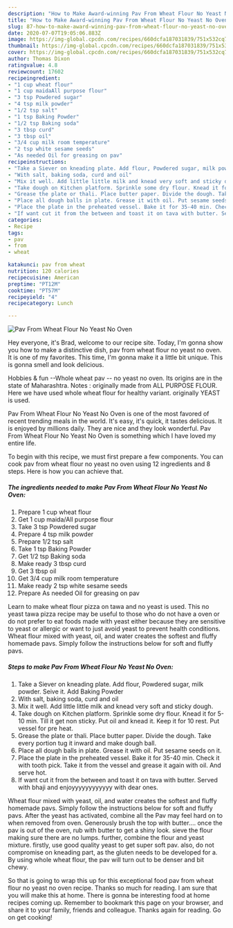 ```yaml
---
description: "How to Make Award-winning Pav From Wheat Flour No Yeast No Oven"
title: "How to Make Award-winning Pav From Wheat Flour No Yeast No Oven"
slug: 87-how-to-make-award-winning-pav-from-wheat-flour-no-yeast-no-oven
date: 2020-07-07T19:05:06.883Z
image: https://img-global.cpcdn.com/recipes/660dcfa187031839/751x532cq70/pav-from-wheat-flour-no-yeast-no-oven-recipe-main-photo.jpg
thumbnail: https://img-global.cpcdn.com/recipes/660dcfa187031839/751x532cq70/pav-from-wheat-flour-no-yeast-no-oven-recipe-main-photo.jpg
cover: https://img-global.cpcdn.com/recipes/660dcfa187031839/751x532cq70/pav-from-wheat-flour-no-yeast-no-oven-recipe-main-photo.jpg
author: Thomas Dixon
ratingvalue: 4.8
reviewcount: 17602
recipeingredient:
- "1 cup wheat flour"
- "1 cup maidaAll purpose flour"
- "3 tsp Powdered sugar"
- "4 tsp milk powder"
- "1/2 tsp salt"
- "1 tsp Baking Powder"
- "1/2 tsp Baking soda"
- "3 tbsp curd"
- "3 tbsp oil"
- "3/4 cup milk room temperature"
- "2 tsp white sesame seeds"
- "As needed Oil for greasing on pav"
recipeinstructions:
- "Take a Siever on kneading plate. Add flour, Powdered sugar, milk powder. Seive it. Add Baking Powder"
- "With salt, baking soda, curd and oil"
- "Mix it well. Add little little milk and knead very soft and sticky dough."
- "Take dough on Kitchen platform. Sprinkle some dry flour. Knead it for 5-10 min. Till it get non sticky. Put oil and knead it. Keep it for 10 rest. Put vessel for pre heat."
- "Grease the plate or thali. Place butter paper. Divide the dough. Take every portion tug it inward and make dough ball."
- "Place all dough balls in plate. Grease it with oil. Put sesame seeds on it."
- "Place the plate in the preheated vessel. Bake it for 35-40 min. Check it with tooth pick. Take it from the vessel and grease it again with oil. And serve hot."
- "If want cut it from the between and toast it on tava with butter. Served with bhaji and enjoyyyyyyyyyyyy with dear ones."
categories:
- Recipe
tags:
- pav
- from
- wheat

katakunci: pav from wheat 
nutrition: 120 calories
recipecuisine: American
preptime: "PT12M"
cooktime: "PT57M"
recipeyield: "4"
recipecategory: Lunch

---
```



![Pav From Wheat Flour No Yeast No Oven](https://img-global.cpcdn.com/recipes/660dcfa187031839/751x532cq70/pav-from-wheat-flour-no-yeast-no-oven-recipe-main-photo.jpg)

Hey everyone, it's Brad, welcome to our recipe site. Today, I'm gonna show you how to make a distinctive dish, pav from wheat flour no yeast no oven. It is one of my favorites. This time, I'm gonna make it a little bit unique. This is gonna smell and look delicious.

Hobbies &amp; fun --Whole wheat pav -- no yeast no oven. Its origins are in the state of Maharashtra. Notes : originally made from ALL PURPOSE FLOUR. Here we have used whole wheat flour for healthy variant. originally YEAST is used.

Pav From Wheat Flour No Yeast No Oven is one of the most favored of recent trending meals in the world. It's easy, it's quick, it tastes delicious. It is enjoyed by millions daily. They are nice and they look wonderful. Pav From Wheat Flour No Yeast No Oven is something which I have loved my entire life.


To begin with this recipe, we must first prepare a few components. You can cook pav from wheat flour no yeast no oven using 12 ingredients and 8 steps. Here is how you can achieve that.

<!--inarticleads1-->

##### The ingredients needed to make Pav From Wheat Flour No Yeast No Oven:

1. Prepare 1 cup wheat flour
1. Get 1 cup maida/All purpose flour
1. Take 3 tsp Powdered sugar
1. Prepare 4 tsp milk powder
1. Prepare 1/2 tsp salt
1. Take 1 tsp Baking Powder
1. Get 1/2 tsp Baking soda
1. Make ready 3 tbsp curd
1. Get 3 tbsp oil
1. Get 3/4 cup milk room temperature
1. Make ready 2 tsp white sesame seeds
1. Prepare As needed Oil for greasing on pav


Learn to make wheat flour pizza on tawa and no yeast is used. This no yeast tawa pizza recipe may be useful to those who do not have a oven or do not prefer to eat foods made with yeast either because they are sensitive to yeast or allergic or want to just avoid yeast to prevent health conditions. Wheat flour mixed with yeast, oil, and water creates the softest and fluffy homemade pavs. Simply follow the instructions below for soft and fluffy pavs. 

<!--inarticleads2-->

##### Steps to make Pav From Wheat Flour No Yeast No Oven:

1. Take a Siever on kneading plate. Add flour, Powdered sugar, milk powder. Seive it. Add Baking Powder
1. With salt, baking soda, curd and oil
1. Mix it well. Add little little milk and knead very soft and sticky dough.
1. Take dough on Kitchen platform. Sprinkle some dry flour. Knead it for 5-10 min. Till it get non sticky. Put oil and knead it. Keep it for 10 rest. Put vessel for pre heat.
1. Grease the plate or thali. Place butter paper. Divide the dough. Take every portion tug it inward and make dough ball.
1. Place all dough balls in plate. Grease it with oil. Put sesame seeds on it.
1. Place the plate in the preheated vessel. Bake it for 35-40 min. Check it with tooth pick. Take it from the vessel and grease it again with oil. And serve hot.
1. If want cut it from the between and toast it on tava with butter. Served with bhaji and enjoyyyyyyyyyyyy with dear ones.


Wheat flour mixed with yeast, oil, and water creates the softest and fluffy homemade pavs. Simply follow the instructions below for soft and fluffy pavs. After the yeast has activated, combine all the Pav may feel hard on to when removed from oven. Generously brush the top with butter…. once the pav is out of the oven, rub with butter to get a shiny look. sieve the flour making sure there are no lumps. further, combine the flour and yeast mixture. firstly, use good quality yeast to get super soft pav. also, do not compromise on kneading part, as the gluten needs to be developed for a. By using whole wheat flour, the pav will turn out to be denser and bit chewy. 

So that is going to wrap this up for this exceptional food pav from wheat flour no yeast no oven recipe. Thanks so much for reading. I am sure that you will make this at home. There is gonna be interesting food at home recipes coming up. Remember to bookmark this page on your browser, and share it to your family, friends and colleague. Thanks again for reading. Go on get cooking!
